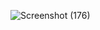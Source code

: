 ![Screenshot (176)](https://github.com/medheerajput/Hiringhood-Weather-Dashboard-/assets/82225239/8d1fa47c-ddc3-466a-b502-7ad90e1e3cef)
